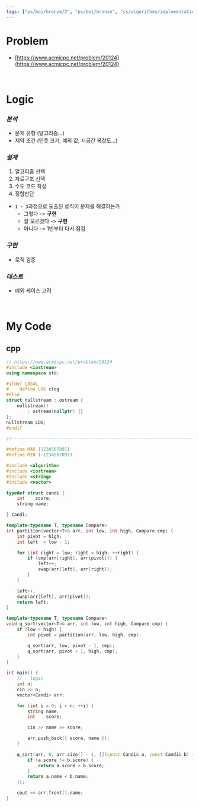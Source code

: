 ```yaml
---
tags: ["ps/boj/bronze/2", "ps/boj/bronze", "cs/algorithms/implementation/ps","cs/algorithms/string/ps","cs/algorithms/sorting/ps"]
---
```


# Problem
- [https://www.acmicpc.net/problem/20124](https://www.acmicpc.net/problem/20124)

<br/>

# Logic

### *분석*
- 문제 유형 (알고리즘...)
- 제약 조건 (인풋 크기, 예외 값, 시공간 복잡도...)

### *설계*
1. 알고리즘 선택
2. 자료구조 선택
3. 수도 코드 작성
4. 정합판단
  - `1 ~ 3`과정으로 도출된 로직이 문제를 해결하는가
    - 그렇다 -> **구현**
    - 잘 모르겠다 -> **구현**
    - 아니다 -> 1번부터 다시 점검

### *구현*
- 로직 검증

### *테스트*
- 예외 케이스 고려

<br/>

# My Code
## cpp
```cpp title="boj/20124.cpp"
// https://www.acmicpc.net/problem/20124
#include <iostream>
using namespace std;

#ifdef LOCAL
#    define LOG clog
#else
struct nullstream : ostream {
    nullstream()
        : ostream(nullptr) {}
};
nullstream LOG;
#endif

//--------------------------------------------------------------------------------------------------

#define MAX (1234567891)
#define MIN (-1234567891)

#include <algorithm>
#include <iostream>
#include <string>
#include <vector>

typedef struct candi {
    int    score;
    string name;

} Candi;

template<typename T, typename Compare>
int partition(vector<T>& arr, int low, int high, Compare cmp) {
    int pivot = high;
    int left  = low - 1;

    for (int right = low; right < high; ++right) {
        if (cmp(arr[right], arr[pivot])) {
            left++;
            swap(arr[left], arr[right]);
        }
    }

    left++;
    swap(arr[left], arr[pivot]);
    return left;
}

template<typename T, typename Compare>
void q_sort(vector<T>& arr, int low, int high, Compare cmp) {
    if (low < high) {
        int pivot = partition(arr, low, high, cmp);

        q_sort(arr, low, pivot - 1, cmp);
        q_sort(arr, pivot + 1, high, cmp);
    }
}

int main() {
    //   logic
    int n;
    cin >> n;
    vector<Candi> arr;

    for (int i = 0; i < n; ++i) {
        string name;
        int    score;

        cin >> name >> score;

        arr.push_back({ score, name });
    }

    q_sort(arr, 0, arr.size() - 1, [](const Candi& a, const Candi& b) {
        if (a.score != b.score) {
            return a.score > b.score;
        }
        return a.name < b.name;
    });

    cout << arr.front().name;
}

```
